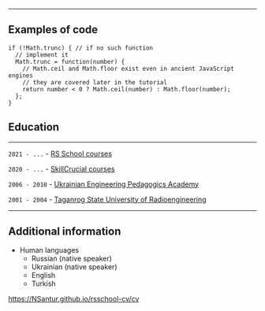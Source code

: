 ***
## Examples of code

```
if (!Math.trunc) { // if no such function
  // implement it
  Math.trunc = function(number) {
    // Math.ceil and Math.floor exist even in ancient JavaScript engines
    // they are covered later in the tutorial
    return number < 0 ? Math.ceil(number) : Math.floor(number);
  };
}
```

## Education
***

`2021 - ...`  - [RS School courses](https://rs.school/)

`2020 - ...`  - [SkillCrucial  courses](https://www.linkedin.com/company/skillcrucial-com/)

`2006 - 2010` - [Ukrainian Engineering Pedagogics Academy](http://www.uipa.edu.ua/ua/)

`2001 - 2004` - [Taganrog State University of Radioengineering](http://inep.sfedu.ru/)
***

## Additional information

 * Human languages
    * Russian (native speaker)
    * Ukrainian (native speaker)
    * English 
    * Turkish

https://NSantur.github.io/rsschool-cv/cv
